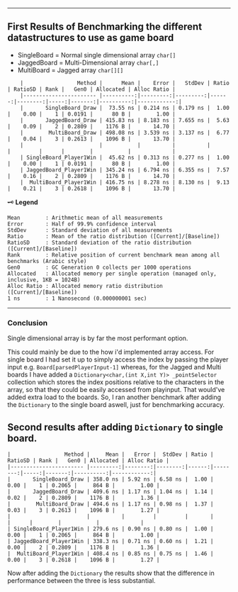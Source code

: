 ﻿
***
## First Results of Benchmarking the different datastructures to use as game board

* SingleBoard = Normal single dimensional array `char[]`
* JaggedBoard = Multi-Dimensional array `char[,]`
* MultiBoard = Jagged array `char[][]`

``` 
    |                 Method |      Mean |    Error |   StdDev | Ratio | RatioSD | Rank |   Gen0 | Allocated | Alloc Ratio |
    |----------------------- |----------:|---------:|---------:|------:|--------:|-----:|-------:|----------:|------------:|
    |       SingleBoard_Draw |  73.55 ns | 0.214 ns | 0.179 ns |  1.00 |    0.00 |    1 | 0.0191 |      80 B |        1.00 |
    |       JaggedBoard_Draw | 415.83 ns | 8.183 ns | 7.655 ns |  5.63 |    0.09 |    2 | 0.2809 |    1176 B |       14.70 |
    |        MultiBoard_Draw | 498.08 ns | 3.539 ns | 3.137 ns |  6.77 |    0.04 |    3 | 0.2613 |    1096 B |       13.70 |
    |                        |           |          |          |       |         |      |        |           |             |
    | SingleBoard_Player1Win |  45.62 ns | 0.313 ns | 0.277 ns |  1.00 |    0.00 |    1 | 0.0191 |      80 B |        1.00 |
    | JaggedBoard_Player1Win | 345.24 ns | 6.794 ns | 6.355 ns |  7.57 |    0.16 |    2 | 0.2809 |    1176 B |       14.70 |
    |  MultiBoard_Player1Win | 416.75 ns | 8.278 ns | 8.130 ns |  9.13 |    0.21 |    3 | 0.2618 |    1096 B |       13.70 |
```
:old_key: **Legend** 	

    Mean        : Arithmetic mean of all measurements
    Error       : Half of 99.9% confidence interval
    StdDev      : Standard deviation of all measurements
    Ratio       : Mean of the ratio distribution ([Current]/[Baseline])
    RatioSD     : Standard deviation of the ratio distribution ([Current]/[Baseline])
    Rank        : Relative position of current benchmark mean among all benchmarks (Arabic style)
    Gen0        : GC Generation 0 collects per 1000 operations
    Allocated   : Allocated memory per single operation (managed only, inclusive, 1KB = 1024B)
    Alloc Ratio : Allocated memory ratio distribution ([Current]/[Baseline])
    1 ns        : 1 Nanosecond (0.000000001 sec)
***
### Conclusion
Single dimensional array is by far the most performant option.

This could mainly be due to the how i'd implemented array access. For single board I had set it up to simply access the index by passing the player input e.g. `Board[parsedPlayerInput-1]` whereas,
for the Jagged and Multi boards I have added a `Dictionary<char,(int X,int Y)> _pointSelector` collection which stores the index positions relative to the characters in the array, so that they could be easily accessed from playinput. That would've added extra load to the boards. 
So, I ran another benchmark after adding the `Dictionary` to the single board aswell, just for benchmarking accuracy.

## Second results after adding `Dictionary` to single board.
    |                 Method |     Mean |   Error |  StdDev | Ratio | RatioSD | Rank |   Gen0 | Allocated | Alloc Ratio |
    |----------------------- |---------:|--------:|--------:|------:|--------:|-----:|-------:|----------:|------------:|
    |       SingleBoard_Draw | 358.0 ns | 5.92 ns | 6.58 ns |  1.00 |    0.00 |    1 | 0.2065 |     864 B |        1.00 |
    |       JaggedBoard_Draw | 409.6 ns | 1.17 ns | 1.04 ns |  1.14 |    0.02 |    2 | 0.2809 |    1176 B |        1.36 |
    |        MultiBoard_Draw | 494.6 ns | 1.17 ns | 0.98 ns |  1.37 |    0.03 |    3 | 0.2613 |    1096 B |        1.27 |
    |                        |          |         |         |       |         |      |        |           |             |
    | SingleBoard_Player1Win | 279.6 ns | 0.90 ns | 0.80 ns |  1.00 |    0.00 |    1 | 0.2065 |     864 B |        1.00 |
    | JaggedBoard_Player1Win | 338.3 ns | 0.71 ns | 0.60 ns |  1.21 |    0.00 |    2 | 0.2809 |    1176 B |        1.36 |
    |  MultiBoard_Player1Win | 408.4 ns | 0.85 ns | 0.75 ns |  1.46 |    0.00 |    3 | 0.2618 |    1096 B |        1.27 |


Now after adding the `Dictionary` the results show that the difference in performance between the three is less substantial. 